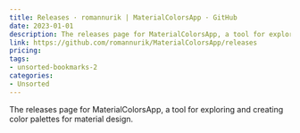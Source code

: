 ```yaml
---
title: Releases · romannurik | MaterialColorsApp · GitHub
date: 2023-01-01
description: The releases page for MaterialColorsApp, a tool for exploring and creating color palettes for material design.
link: https://github.com/romannurik/MaterialColorsApp/releases
pricing: 
tags: 
- unsorted-bookmarks-2 
categories: 
- Unsorted 
---
```


The releases page for MaterialColorsApp, a tool for exploring and creating color palettes for material design.